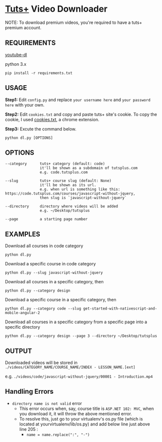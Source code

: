 # [Tuts+]() Video Downloader

NOTE: To download premium videos, you're required to have a tuts+ premium account.



## REQUIREMENTS

[youtube-dl](https://github.com/rg3/youtube-dl)

python 3.x

	pip install -r requirements.txt

## USAGE

**Step1:** Edit `config.py` and replace `your username here` and `your password here` with your own.

**Step2:** Edit `cookies.txt` and copy and paste tuts+ site's cookie.
To copy the cookie, I used [cookies.txt](https://chrome.google.com/webstore/detail/cookiestxt/njabckikapfpffapmjgojcnbfjonfjfg?hl=en), a chrome extension.

**Step3:** Excute the command below.

	python dl.py [OPTIONS]

## OPTIONS

	--category		tuts+ category (default: code)
					it'll be shown as a subdomain of tutsplus.com
					e.g. code.tutsplus.com

	--slug			tuts+ course slug (default: None)
			  		it'll be shown as its url.
					e.g. when url is something like this: https://code.tutsplus.com/courses/javascript-without-jquery,
					then slug is `javascript-without-jquery`

	--directory		directory where videos will be added
					e.g. ~/Desktop/tutsplus

	--page			a starting page number

## EXAMPLES

Download all courses in code category

	python dl.py

Download a specific course in code category

	python dl.py --slug javascript-without-jquery

Download all courses in a specific category, then

	python dl.py --category design

Download a specific course in a specific category, then

	python dl.py --category code --slug get-started-with-nativescript-and-mobile-angular-2

Download all courses in a specific category from a specific page into a specific directory
	
	python dl.py --category design --page 3 --directory ~/Desktop/tutsplus


## OUTPUT

Downloaded videos will be stored in
 `./videos/CATEGORY_NAME/COURSE_NAME/INDEX - LESSON_NAME.[ext]`

e.g. `./videos/code/javascript-without-jquery/00001 - Introduction.mp4`


## Handling Errors

 - `directory name is not valid` error
   - This error occurs when, say, course title is `ASP.NET 102: MVC`, when you download it, it will throw the above mentioned error.
   - To resolve this, just go to your virtualenv's os.py file (which is located at yourvirtualenv/lib/os.py)
     and add below line just above line 205 :
     - `name = name.replace(":", "-")`
  
